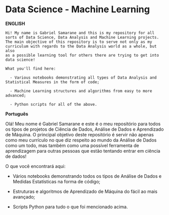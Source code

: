 # Data Science - Machine Learning

**ENGLISH**

    Hi! My name is Gabriel Samarane and this is my repository for all sorts of Data Science, Data Analysis and Machine Learning projects.
    The main objective of this repository is to serve not only as my curriculum with regards to the Data Analysis world as a whole, but also 
    as a possible learning tool for others there are trying to get into data science! 

    What you'll find here:

      - Various notebooks demonstrating all types of Data Analysis and Statistical Measures in the form of code;

      - Machine Learning structures and algorithms from easy to more advanced;

      - Python scripts for all of the above.

**Português**
      
  Olá! Meu nome é Gabriel Samarane e este é o meu repositório para todos os tipos de projetos de Ciência de Dados, Análise de Dados e Aprendizado de Máquina.
  O principal objetivo deste repositório é servir não apenas como meu currículo no que diz respeito ao mundo da Análise de Dados como um todo, mas também 
  como uma possível ferramenta de aprendizagem para outras pessoas que estão tentando entrar em ciência de dados!

  O que você encontrará aqui:

  - Vários notebooks demonstrando todos os tipos de Análise de Dados e Medidas Estatísticas na forma de código;

  - Estruturas e algoritmos de Aprendizado de Máquina do fácil ao mais avançado;

  - Scripts Python para tudo o que foi mencionado acima.  
